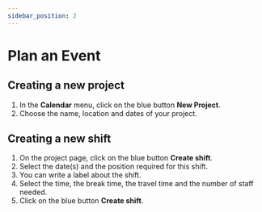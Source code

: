 ```yaml
---
sidebar_position: 2
---
```


# Plan an Event

## Creating a new project

1. In the **Calendar** menu, click on the blue button **New Project**.
2. Choose the name, location and dates of your project. 


## Creating a new shift

1. On the project page, click on the blue button **Create shift**.  
2. Select the date(s) and the position required for this shift.  
3. You can write a label about the shift.  
4. Select the time, the break time, the travel time and the number of staff needed.
5. Click on the blue button **Create shift**.  